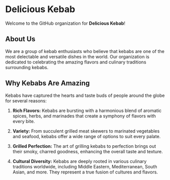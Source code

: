 # Delicious Kebab

Welcome to the GitHub organization for **Delicious Kebab**!

## About Us

We are a group of kebab enthusiasts who believe that kebabs are one of the most delectable and versatile dishes in the world. Our organization is dedicated to celebrating the amazing flavors and culinary traditions surrounding kebabs.

## Why Kebabs Are Amazing

Kebabs have captured the hearts and taste buds of people around the globe for several reasons:

1. **Rich Flavors:** Kebabs are bursting with a harmonious blend of aromatic spices, herbs, and marinades that create a symphony of flavors with every bite.

2. **Variety:** From succulent grilled meat skewers to marinated vegetables and seafood, kebabs offer a wide range of options to suit every palate.

3. **Grilled Perfection:** The art of grilling kebabs to perfection brings out their smoky, charred goodness, enhancing the overall taste and texture.

4. **Cultural Diversity:** Kebabs are deeply rooted in various culinary traditions worldwide, including Middle Eastern, Mediterranean, South Asian, and more. They represent a true fusion of cultures and flavors.

